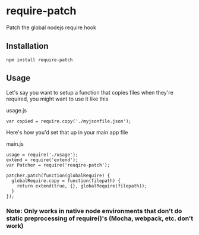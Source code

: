 # require-patch

Patch the global nodejs require hook

## Installation

`npm install require-patch`

## Usage

Let's say you want to setup a function that copies files when they're required, you might want to use it like this

usage.js
```JS
var copied = require.copy('./myjsonfile.json');
```

Here's how you'd set that up in your main app file

main.js
```JS
usage = require('./usage');
extend = require('extend');
var Patcher = require('reuqire-patch');

patcher.patch(function(globalRequire) {
  globalRequire.copy = function(filepath) {
    return extend(true, {}, globalRequire(filepath));
  }
});
```

### Note: Only works in native node environments that don't do static preprocessing of require()'s (Mocha, webpack, etc. don't work)